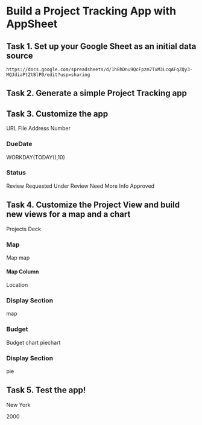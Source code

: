 # Build a Project Tracking App with AppSheet

## Task 1. Set up your Google Sheet as an initial data source
    https://docs.google.com/spreadsheets/d/1h8hDnu9QcFpzm7TxM3LcqAFqZQy3-MQJdiaPtZtBlP0/edit?usp=sharing

## Task 2. Generate a simple Project Tracking app

## Task 3. Customize the app

URL
File
Address
Number

### DueDate
WORKDAY(TODAY(),10) 

### Status
Review Requested
Under Review
Need More Info
Approved

## Task 4. Customize the Project View and build new views for a map and a chart

Projects 
Deck

### Map
Map
map

#### Map Column
Location

### Display Section
map

### Budget 
Budget
chart
piechart

### Display Section
pie 

## Task 5. Test the app!

New York

2000